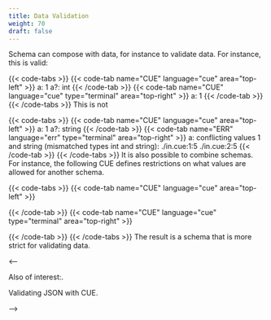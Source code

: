 ```yaml
---
title: Data Validation
weight: 70
draft: false
---
```


Schema can compose with data, for instance to validate data.
For instance, this is valid:

{{< code-tabs >}}
{{< code-tab name="CUE" language="cue"  area="top-left" >}}
a:  1
a?: int
{{< /code-tab >}}
{{< code-tab name="CUE" language="cue" type="terminal" area="top-right" >}}
a: 1
{{< /code-tab >}}
{{< /code-tabs >}}
This is not

{{< code-tabs >}}
{{< code-tab name="CUE" language="cue"  area="top-left" >}}
a:  1
a?: string
{{< /code-tab >}}
{{< code-tab name="ERR" language="err" type="terminal" area="top-right" >}}
a: conflicting values 1 and string (mismatched types int and string):
    ./in.cue:1:5
    ./in.cue:2:5
{{< /code-tab >}}
{{< /code-tabs >}}
It is also possible to combine schemas. For instance, the following CUE defines
restrictions on what values are allowed for another schema.

{{< code-tabs >}}
{{< code-tab name="CUE" language="cue"  area="top-left" >}}

{{< /code-tab >}}
{{< code-tab name="CUE" language="cue" type="terminal" area="top-right" >}}

{{< /code-tab >}}
{{< /code-tabs >}}
The result is a schema that is more strict for validating data.

<--

Also of interest:.

Validating JSON with CUE.

-->
